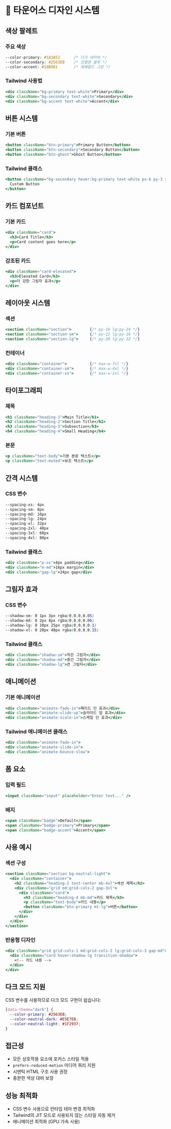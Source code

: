 # 🎨 타운어스 디자인 시스템

## 색상 팔레트

### 주요 색상
```css
--color-primary: #1A3A52      /* 다크 네이비 */
--color-secondary: #2563EB    /* 강렬한 블루 */  
--color-accent: #10B981       /* 에메랄드 그린 */
```

### Tailwind 사용법
```jsx
<div className="bg-primary text-white">Primary</div>
<div className="bg-secondary text-white">Secondary</div>
<div className="bg-accent text-white">Accent</div>
```

## 버튼 시스템

### 기본 버튼
```jsx
<button className="btn-primary">Primary Button</button>
<button className="btn-secondary">Secondary Button</button>
<button className="btn-ghost">Ghost Button</button>
```

### Tailwind 클래스
```jsx
<button className="bg-secondary hover:bg-primary text-white px-6 py-3 rounded-lg">
  Custom Button
</button>
```

## 카드 컴포넌트

### 기본 카드
```jsx
<div className="card">
  <h3>Card Title</h3>
  <p>Card content goes here</p>
</div>
```

### 강조된 카드
```jsx
<div className="card-elevated">
  <h3>Elevated Card</h3>
  <p>더 강한 그림자 효과</p>
</div>
```

## 레이아웃 시스템

### 섹션
```jsx
<section className="section">        {/* py-16 lg:py-24 */}
<section className="section-sm">     {/* py-12 lg:py-16 */}
<section className="section-lg">     {/* py-20 lg:py-32 */}
```

### 컨테이너
```jsx
<div className="container">          {/* max-w-7xl */}
<div className="container-sm">       {/* max-w-4xl */}
<div className="container-xs">       {/* max-w-2xl */}
```

## 타이포그래피

### 제목
```jsx
<h1 className="heading-1">Main Title</h1>
<h2 className="heading-2">Section Title</h2>  
<h3 className="heading-3">Subsection</h3>
<h4 className="heading-4">Small Heading</h4>
```

### 본문
```jsx
<p className="text-body">기본 본문 텍스트</p>
<p className="text-muted">보조 텍스트</p>
```

## 간격 시스템

### CSS 변수
```css
--spacing-xs: 4px
--spacing-sm: 8px  
--spacing-md: 16px
--spacing-lg: 24px
--spacing-xl: 32px
--spacing-2xl: 40px
--spacing-3xl: 60px
--spacing-4xl: 80px
```

### Tailwind 클래스
```jsx
<div className="p-xs">4px padding</div>
<div className="m-md">16px margin</div>
<div className="gap-lg">24px gap</div>
```

## 그림자 효과

### CSS 변수
```css
--shadow-sm: 0 1px 3px rgba(0,0,0,0.05)
--shadow-md: 0 2px 8px rgba(0,0,0,0.06)  
--shadow-lg: 0 10px 25px rgba(0,0,0,0.1)
--shadow-xl: 0 20px 40px rgba(0,0,0,0.15)
```

### Tailwind 클래스
```jsx
<div className="shadow-sm">작은 그림자</div>
<div className="shadow-md">중간 그림자</div>
<div className="shadow-lg">큰 그림자</div>
```

## 애니메이션

### 기본 애니메이션
```jsx
<div className="animate-fade-in">페이드 인 효과</div>
<div className="animate-slide-up">슬라이드 업 효과</div>
<div className="animate-scale-in">스케일 인 효과</div>
```

### Tailwind 애니메이션 클래스
```jsx
<div className="animate-fade-in">
<div className="animate-slide-in">
<div className="animate-bounce-slow">
```

## 폼 요소

### 입력 필드
```jsx
<input className="input" placeholder="Enter text..." />
```

### 배지
```jsx
<span className="badge">Default</span>
<span className="badge-primary">Primary</span>
<span className="badge-accent">Accent</span>
```

## 사용 예시

### 섹션 구성
```jsx
<section className="section bg-neutral-light">
  <div className="container">
    <h2 className="heading-2 text-center mb-4xl">섹션 제목</h2>
    <div className="grid md:grid-cols-2 gap-3xl">
      <div className="card">
        <h3 className="heading-4 mb-md">카드 제목</h3>
        <p className="text-body">카드 내용</p>
        <button className="btn-primary mt-lg">버튼</button>
      </div>
    </div>
  </div>
</section>
```

### 반응형 디자인
```jsx
<div className="grid grid-cols-1 md:grid-cols-2 lg:grid-cols-3 gap-md">
  <div className="card hover:shadow-lg transition-shadow">
    <!-- 카드 내용 -->
  </div>
</div>
```

## 다크 모드 지원

CSS 변수를 사용하므로 다크 모드 구현이 쉽습니다:

```css
[data-theme="dark"] {
  --color-primary: #2563EB;
  --color-neutral-dark: #E5E7EB;
  --color-neutral-light: #1F2937;
}
```

## 접근성

- 모든 상호작용 요소에 포커스 스타일 적용
- `prefers-reduced-motion` 미디어 쿼리 지원
- 시맨틱 HTML 구조 사용 권장
- 충분한 색상 대비 보장

## 성능 최적화

- CSS 변수 사용으로 런타임 테마 변경 최적화
- Tailwind의 JIT 모드로 사용되지 않는 스타일 자동 제거
- 애니메이션 최적화 (GPU 가속 사용)